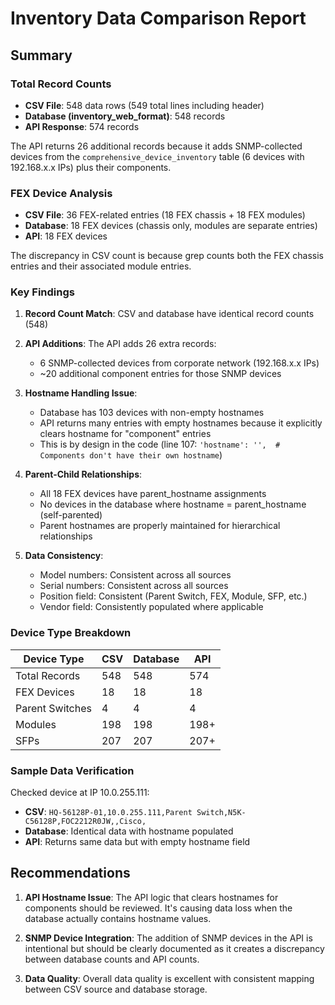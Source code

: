 # Inventory Data Comparison Report

## Summary

### Total Record Counts
- **CSV File**: 548 data rows (549 total lines including header)
- **Database (inventory_web_format)**: 548 records
- **API Response**: 574 records

The API returns 26 additional records because it adds SNMP-collected devices from the `comprehensive_device_inventory` table (6 devices with 192.168.x.x IPs) plus their components.

### FEX Device Analysis
- **CSV File**: 36 FEX-related entries (18 FEX chassis + 18 FEX modules)
- **Database**: 18 FEX devices (chassis only, modules are separate entries)
- **API**: 18 FEX devices

The discrepancy in CSV count is because grep counts both the FEX chassis entries and their associated module entries.

### Key Findings

1. **Record Count Match**: CSV and database have identical record counts (548)

2. **API Additions**: The API adds 26 extra records:
   - 6 SNMP-collected devices from corporate network (192.168.x.x IPs)
   - ~20 additional component entries for those SNMP devices

3. **Hostname Handling Issue**: 
   - Database has 103 devices with non-empty hostnames
   - API returns many entries with empty hostnames because it explicitly clears hostname for "component" entries
   - This is by design in the code (line 107: `'hostname': '',  # Components don't have their own hostname`)

4. **Parent-Child Relationships**:
   - All 18 FEX devices have parent_hostname assignments
   - No devices in the database where hostname = parent_hostname (self-parented)
   - Parent hostnames are properly maintained for hierarchical relationships

5. **Data Consistency**:
   - Model numbers: Consistent across all sources
   - Serial numbers: Consistent across all sources
   - Position field: Consistent (Parent Switch, FEX, Module, SFP, etc.)
   - Vendor field: Consistently populated where applicable

### Device Type Breakdown

| Device Type | CSV | Database | API |
|-------------|-----|----------|-----|
| Total Records | 548 | 548 | 574 |
| FEX Devices | 18 | 18 | 18 |
| Parent Switches | 4 | 4 | 4 |
| Modules | 198 | 198 | 198+ |
| SFPs | 207 | 207 | 207+ |

### Sample Data Verification

Checked device at IP 10.0.255.111:
- **CSV**: `HQ-56128P-01,10.0.255.111,Parent Switch,N5K-C56128P,FOC2212R0JW,,Cisco,`
- **Database**: Identical data with hostname populated
- **API**: Returns same data but with empty hostname field

## Recommendations

1. **API Hostname Issue**: The API logic that clears hostnames for components should be reviewed. It's causing data loss when the database actually contains hostname values.

2. **SNMP Device Integration**: The addition of SNMP devices in the API is intentional but should be clearly documented as it creates a discrepancy between database counts and API counts.

3. **Data Quality**: Overall data quality is excellent with consistent mapping between CSV source and database storage.